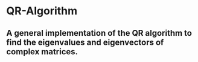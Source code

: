 # QR-Algorithm

## A general implementation of the QR algorithm to find the eigenvalues and eigenvectors of complex matrices.